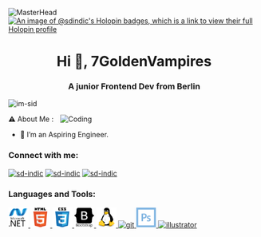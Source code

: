 ![MasterHead](https://github.com/sd-indic/7goldenVampires/blob/main/New%20folder/j.gif?raw=true)
[![An image of @sdindic's Holopin badges, which is a link to view their full Holopin profile](https://holopin.me/nharjes)](https://holopin.io/@nharjes)
<h1 align="center">Hi 👋, 7GoldenVampires</h1>
<h3 align="center">A junior Frontend Dev from Berlin </h3>
<p align="left"> <img src="https://komarev.com/ghpvc/?username=im-sid&label=Profile%20views&color=0e75b6&style=flat" alt="im-sid" /> </p>
<img align="right" alt="Coding" width="400" src="https://github.com/7GoldenVampires/sd-indic/blob/main/New%20folder/coder.gif?raw=true">


 ⚠ About Me :
 
- 🌱 I’m an Aspiring Engineer. 


<h3 align="left">Connect with me:</h3>
<p align="left">

<a href="" target="blank"><img align="center" src="https://raw.githubusercontent.com/rahuldkjain/github-profile-readme-generator/master/src/images/icons/Social/twitter.svg" alt="sd-indic" height="30" width="40" /></a>
<a href="" target="blank"><img align="center" src="https://raw.githubusercontent.com/rahuldkjain/github-profile-readme-generator/master/src/images/icons/Social/linked-in-alt.svg" alt="sd-indic" height="30" width="40" /></a>
<a href="" target="blank"><img align="center" src="https://raw.githubusercontent.com/rahuldkjain/github-profile-readme-generator/master/src/images/icons/Social/geeks-for-geeks.svg" alt="sd-indic" height="30" width="40" /></a>


 
<h3 align="left">Languages and Tools:</h3>
<a href="https://dotnet.microsoft.com/" target="_blank" rel="noreferrer"> <img src="https://raw.githubusercontent.com/devicons/devicon/master/icons/dot-net/dot-net-original-wordmark.svg" alt="dotnet" width="40" height="40"/> </a>  
<a href="https://www.w3.org/html/" target="_blank" rel="noreferrer"> <img src="https://raw.githubusercontent.com/devicons/devicon/master/icons/html5/html5-original-wordmark.svg" alt="html5" width="40" height="40"/> </a> 
<a href="https://www.w3schools.com/css/" target="_blank" rel="noreferrer"> <img src="https://raw.githubusercontent.com/devicons/devicon/master/icons/css3/css3-original-wordmark.svg" alt="css3" width="40" height="40"/> </a>  
<a href="https://getbootstrap.com" target="_blank" rel="noreferrer"> <img src="https://raw.githubusercontent.com/devicons/devicon/master/icons/bootstrap/bootstrap-plain-wordmark.svg" alt="bootstrap" width="40" height="40"/> </a> 
<a href="https://www.linux.org/" target="_blank" rel="noreferrer"> <img src="https://raw.githubusercontent.com/devicons/devicon/master/icons/linux/linux-original.svg" alt="linux" width="40" height="40"/> </a>
<a href="https://git-scm.com/" target="_blank" rel="noreferrer"> <img src="https://www.vectorlogo.zone/logos/git-scm/git-scm-icon.svg" alt="git" width="40" height="40"/> </a> 
<a href="https://www.photoshop.com/en" target="_blank" rel="noreferrer"> <img src="https://raw.githubusercontent.com/devicons/devicon/master/icons/photoshop/photoshop-line.svg" alt="photoshop" width="40" height="40"/> </a> 
<a href="https://www.adobe.com/in/products/illustrator.html" target="_blank" rel="noreferrer"> <img src="https://www.vectorlogo.zone/logos/adobe_illustrator/adobe_illustrator-icon.svg" alt="illustrator" width="40" height="40"/> </a>




